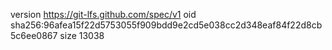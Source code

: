 version https://git-lfs.github.com/spec/v1
oid sha256:96afea15f22d5753055f909bdd9e2cd5e038cc2d348eaf84f22d8cb5c6ee0867
size 13038
